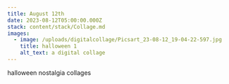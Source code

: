 ```yaml
---
title: August 12th
date: 2023-08-12T05:00:00.000Z
stack: content/stack/Collage.md
images:
  - image: /uploads/digitalcollage/Picsart_23-08-12_19-04-22-597.jpg
    title: halloween 1
    alt_text: a digital collage
---
```


halloween nostalgia collages

